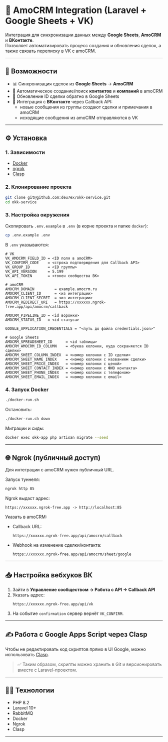 # 🚀 AmoCRM Integration (Laravel + Google Sheets + VK)

Интеграция для синхронизации данных между **Google Sheets**, **AmoCRM** и **ВКонтакте**.  
Позволяет автоматизировать процесс создания и обновления сделок, а также связать переписку в VK с amoCRM.

---

## 📌 Возможности

- 📊 Синхронизация сделок из **Google Sheets** → **AmoCRM**
- 👤 Автоматическое создание/поиск **контактов** и **компаний** в amoCRM
- 🔄 Обновление ID сделки обратно в Google Sheets
- 💬 Интеграция с **ВКонтакте** через Callback API:
    - новые сообщения из группы создают сделки и примечания в amoCRM
    - исходящие сообщения из amoCRM отправляются в VK

---

## ⚙️ Установка

### 1. Зависимости
- [Docker][docker-install]
- [ngrok][ngrok]
- [Clasp][clasp]

### 2. Клонирование проекта
```bash
git clone git@github.com:deu7ex/okk-service.git
cd okk-service
```

### 3. Настройка окружения
Скопировать `.env.example` в `.env` (в корне проекта и папке `docker`):

```bash
cp .env.example .env
```

В `.env` указываются:

```dotenv
# VK
VK_AMOCRM_FIELD_ID = <ID поля в amoCRM>
VK_CONFIRM_CODE    = <строка подтверждения для Callback API>
VK_GROUP_ID        = <ID группы>
VK_API_VERSION     = 5.199
VK_API_TOKEN       = <токен сообщества ВК>

# amoCRM
AMOCRM_DOMAIN         = example.amocrm.ru
AMOCRM_CLIENT_ID      = <из интеграции>
AMOCRM_CLIENT_SECRET  = <из интеграции>
AMOCRM_REDIRECT_URI   = https://xxxxxx.ngrok-free.app/api/amocrm/callback

AMOCRM_PIPELINE_ID = <id воронки>
AMOCRM_STATUS_ID   = <id статуса>

GOOGLE_APPLICATION_CREDENTIALS = "<путь до файла credentials.json>"

# Google Sheets
AMOCRM_SPREADSHEET_ID      = <id таблицы>
AMOCRM_AMOCRM_ID_COLUMN    = <буква колонки, куда сохраняется ID сделки>
AMOCRM_SHEET_COLUMN_INDEX  = <номер колонки с ID сделки>
AMOCRM_SHEET_NAME_INDEX    = <номер колонки с названием сделки>
AMOCRM_SHEET_PRICE_INDEX   = <номер колонки с ценой>
AMOCRM_SHEET_CONTACT_INDEX = <номер колонки с ФИО контакта>
AMOCRM_SHEET_PHONE_INDEX   = <номер колонки с телефоном>
AMOCRM_SHEET_EMAIL_INDEX   = <номер колонки с email>
```

### 4. Запуск Docker
```bash
./docker-run.sh
```

Остановить:
```bash
./docker-run.sh down
```

Миграции и сиды:
```bash
docker exec okk-app php artisan migrate --seed
```

---

## 🌐 Ngrok (публичный доступ)

Для интеграции с amoCRM нужен публичный URL.

Запуск туннеля:
```bash
ngrok http 85
```

Ngrok выдаст адрес:
```
https://xxxxxx.ngrok-free.app -> http://localhost:85
```

Указать в amoCRM:
- Callback URL:
  ```
  https://xxxxxx.ngrok-free.app/api/amocrm/callback
  ```
- Webhook на изменение сделки/контакта:
  ```
  https://xxxxxx.ngrok-free.app/api/amocrm/sheet/google
  ```

---

## 📥 Настройка вебхуков ВК

1. Зайти в **Управление сообществом → Работа с API → Callback API**
2. Указать адрес:
   ```
   https://xxxxxx.ngrok-free.app/api/vk
   ```
3. На событие `confirmation` сервер вернёт `VK_CONFIRM`.

---

## ✍️ Работа с Google Apps Script через Clasp

Чтобы не редактировать код скриптов прямо в UI Google, можно использовать [Clasp][clasp].


> ✅ Таким образом, скрипты можно хранить в Git и версионировать вместе с Laravel-проектом.

---

## 👨‍💻 Технологии

- PHP 8.2
- Laravel 10+
- RabbitMQ
- Docker
- Ngrok
- Clasp

---

[docker-install]: https://docs.docker.com/install/#supported-platforms
[ngrok]: https://ngrok.com/
[clasp]: https://github.com/deu7ex/amo-sync

